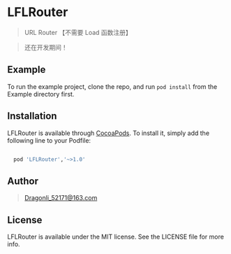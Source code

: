 # LFLRouter

> URL Router 【不需要 Load 函数注册】

> 还在开发期间！

## Example

To run the example project, clone the repo, and run `pod install` from the 
Example directory first.

## Installation

LFLRouter is available through [CocoaPods](https://cocoapods.org). To install it, simply add the following line to your Podfile:

```ruby

  pod 'LFLRouter','~>1.0'

```

## Author

> Dragonli_52171@163.com

## License

LFLRouter is available under the MIT license. See the LICENSE file for more info.
